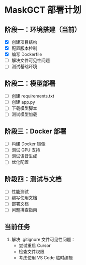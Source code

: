 # MaskGCT 部署计划

## 阶段一：环境搭建（当前）
- [x] 创建项目结构
- [x] 配置版本控制
- [x] 编写 Dockerfile
- [ ] 解决文件可见性问题
- [ ] 测试基础环境

## 阶段二：模型部署
- [ ] 创建 requirements.txt
- [ ] 创建 app.py
- [ ] 下载模型脚本
- [ ] 测试模型加载

## 阶段三：Docker 部署
- [ ] 构建 Docker 镜像
- [ ] 测试 GPU 支持
- [ ] 测试语音生成
- [ ] 优化配置

## 阶段四：测试与文档
- [ ] 性能测试
- [ ] 编写使用文档
- [ ] 部署文档
- [ ] 问题排查指南

## 当前任务
1. 解决 .gitignore 文件可见性问题：
   - 尝试重启 Cursor
   - 检查文件权限
   - 考虑使用 VS Code 临时编辑
